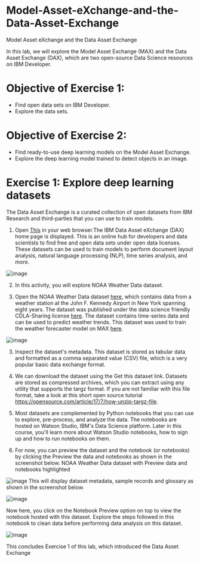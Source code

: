 # Model-Asset-eXchange-and-the-Data-Asset-Exchange
Model Asset eXchange and the Data Asset Exchange

In this lab, we will explore the Model Asset Exchange (MAX) and the Data Asset Exchange (DAX), which are two open-source Data Science resources on IBM Developer.

# Objective of Exercise 1:
- Find open data sets on IBM Developer.
- Explore the data sets.

# Objective of Exercise 2:
- Find ready-to-use deep learning models on the Model Asset Exchange.
- Explore the deep learning model trained to detect objects in an image.

  

# Exercise 1: Explore deep learning datasets
The Data Asset Exchange is a curated collection of open datasets from IBM Research and third-parties that you can use to train models.

1. Open [This](https://developer.ibm.com/exchanges/data/) in your web browser.The IBM Data Asset eXchange (DAX) home page is displayed. This is an online hub for developers and data scientists to find free and open data sets under open data licenses. These datasets can be used to train models to perform document layout analysis, natural language processing (NLP), time series analysis, and more.

![image](https://github.com/user-attachments/assets/92f0e21d-26a8-4b5f-bb51-708901845f6f)

2. In this activity, you will explore NOAA Weather Data dataset.

3. Open the NOAA Weather Data dataset [here](https://developer.ibm.com/exchanges/data/all/jfk-weather-data/), which contains data from a weather station at the John F. Kennedy Airport in New York spanning eight years.
The dataset was published under the data science friendly CDLA-Sharing license [here](https://cdla.io/).
The dataset contains time-series data and can be used to predict weather trends.
This dataset was used to train the weather forecaster model on MAX [here](https://developer.ibm.com/exchanges/models/all/max-weather-forecaster/).

![image](https://github.com/user-attachments/assets/97870cca-6f08-476f-9068-002db5ccdc3c)



3. Inspect the dataset's metadata.
This dataset is stored as tabular data and formatted as a comma separated value (CSV) file, which is a very popular basic data exchange format.

4. We can download the dataset using the Get this dataset link. Datasets are stored as compressed archives, which you can extract using any utility that supports the targz format. If you are not familiar with this file format, take a look at this short open source tutorial https://opensource.com/article/17/7/how-unzip-targz-file.

5. Most datasets are complemented by Python notebooks that you can use to explore, pre-process, and analyze the data. The notebooks are hosted on Watson Studio, IBM's Data Science platform. Later in this course, you'll learn more about Watson Studio notebooks, how to sign up and how to run notebooks on them.

6. For now, you can preview the dataset and the notebook (or notebooks) by clicking the Preview the data and notebooks as shown in the screenshot below.
NOAA Weather Data dataset with Preview data and notebooks highlighted


![image](https://github.com/user-attachments/assets/6a8fcb51-9185-429a-8981-b20663415943)
This will display dataset metadata, sample records and glossary as shown in the screenshot below.


![image](https://github.com/user-attachments/assets/8da3bebd-1ae5-4302-bbf4-b04a612e63d4)

Now here, you click on the Notebook Preview option on top to view the notebook hosted with this dataset. Explore the steps followed in this notebook to clean data before performing data analysis on this dataset.

![image](https://github.com/user-attachments/assets/f96bb6dd-4779-4bb0-9c12-157175e1ce6b)


This concludes Exercise 1 of this lab, which introduced the Data Asset Exchange




